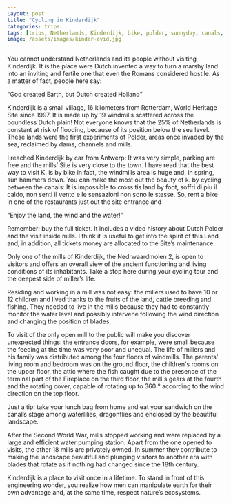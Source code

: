 ```yaml
---
Layout: post
title: "Cycling in Kinderdijk"
categories: trips
tags: [trips, Netherlands, Kinderdijk, bike, polder, sunnyday, canals, windmills, millers, landscape, water, nature]
image: /assets/images/kinder-evid.jpg
---
```



You cannot understand Netherlands and its people without visiting Kinderdijk. It is the place were Dutch invented a way to turn a marshy land into an inviting and fertile one that even the Romans considered hostile. As a matter of fact, people here say:  

“God created Earth, but Dutch created Holland”

Kinderdijk is a small village, 16 kilometers from Rotterdam, World Heritage Site since 1997. It is made up by 19 windmills scattered across the boundless Dutch plain! 
Not everyone knows that the 25% of Netherlands is constant at risk of flooding, because of its position below the sea level. These lands were the first experiments of Polder, areas once invaded by the sea, reclaimed by dams, channels and mills. 

I reached Kinderdijk by car from Antwerp: It was very simple, parking are free and the mills’ Site is very close to the town. I have read that the best way to visit K. is by bike in fact, the windmills area is huge and, in spring, sun hammers down. You can make the most out the beauty of k. by cycling between the canals: It is impossible to cross tis land by foot, soffri di piu il caldo, non senti il vento e le sensazioni non sono le stesse. So, rent a bike in one of the restaurants just out the site entrance and 

“Enjoy the land, the wind and the water!”

Remember: buy the full ticket. lt includes a video history about Dutch Polder and the visit inside mills. I think it is useful to get into the spirit of this Land and, in addition, all tickets money are allocated to the Site’s maintenance.

Only one of the mills of Kinderdijk, the Nedrwaardmolen 2, is open to visitors and offers an overall view of the ancient functioning and living conditions of its inhabitants. Take a stop here during your cycling tour and the deepest side of miller’s life.

Residing and working in a mill was not easy: the millers used to have 10 or 12 children and lived thanks to the fruits of the land, cattle breeding and fishing. They needed to live in the mills because they had to constantly monitor the water level and possibly intervene following the wind direction and changing the position of blades.


To visit of the only open mill to the public will make you discover unexpected things: the entrance doors, for example, were small because the feeding at the time was very poor and unequal.
The life of millers and his family was distributed among the four floors of windmills. The parents' living room and bedroom was on the ground floor, the children's rooms on the upper floor, the attic where the fish caught due to the presence of the terminal part of the Fireplace on the third floor, the mill's gears at the fourth and the rotating cover, capable of rotating up to 360 ° according to the wind direction on the top floor. 


Just a tip: take your lunch bag from home and eat your sandwich on the canal’s stage among waterlilies, dragonflies and enclosed by the beautiful landscape.

After the Second World War, mills stopped working and were replaced by a large and efficient water pumping station. Apart from the one opened to visits, the other 18 mills are privately owned. In summer they contribute to making the landscape beautiful and plunging visitors to another era with blades that rotate as if nothing had changed since the 18th century.

Kinderdijk is a place to visit once in a lifetime. To stand in front of this engineering wonder, you realize how men can manipulate earth for their own advantage and, at the same time, respect nature’s ecosystems. 

